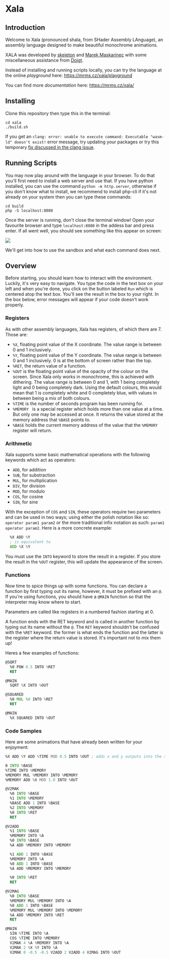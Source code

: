 # Xala
## Introduction
Welcome to Xala (pronounced shala, from SHader Assembly LAnguage), an assembly language designed to make beautiful monochrome animations.

XALA was developed by [skejeton](https://github.com/skejeton) and [Marek Maskarinec](https://github.com/marekmaskarinec) with some miscellaneous assistance from [Doigt](https://github.com/RealDoigt).

Instead of installing and running scripts locally, you can try the language at the online *playground* here: https://mrms.cz/xala/playground

You can find more *documentation* here: https://mrms.cz/xala/

## Installing
Clone this repository then type this in the terminal:
```shell
cd xala
./build.sh
```
If you get an `clang: error: unable to execute command: Executable "wasm-ld" doesn't exist!` error message, try updating your packages or try this temporary [fix discussed in the clang issue](https://github.com/actions/virtual-environments/issues/5366).

## Running Scripts

You may now play around with the language in your browser. To do that you'll first need to install a web server and use that. If you have python installed, you can use the command `python -m http.server`, otherwise if you don't know what to install, we recommend to install php-cli if it's not already on your system then you can type these commands:
```shell
cd build
php -S localhost:8080
```

Once the server is running, don't close the terminal window! Open your favourite browser and type `localhost:8080` in the addess bar and press enter. If all went well, you should see something like this appear on screen:

![](https://i.imgur.com/AQ68y2E.png)

We'll get into how to use the sandbox and what each command does next.

## Overview

Before starting, you should learn how to interact with the environment. Luckily, it's very easy to navigate. You type the code in the text box on your left and when you're done, you click on the button labeled `Run` which is centered atop the text box. You'll see the result in the box to your right. In the box below, error messages will appear if your code doesn't work properly.

### Registers
As with other assembly languages, Xala has registers, of which there are 7. Those are:

* `%X`, floating point value of the X coordinate. The value range is between 0 and 1 inclusively.
* `%Y`, floating point value of the Y coordinate. The value range is between 0 and 1 inclusively. 0 is at the bottom of screen rather than the top.
* `%RET`, the return value of a function.
* `%OUT` is the floating point value of the opacity of the colour on the screen. Since Xala only works in monochrome, this is achieved with dithering. The value range is between 0 and 1, with 1 being completely light and 0 being completely dark. Using the default colours, this would mean that 1 is completely white and 0 completely blue, with values in between being a mix of both colours.
* `%TIME` is the number of seconds program has been running for.
* `%MEMORY ` is a special register which holds more than one value at a time. But only one may be accessed at once. It returns the value stored at the memory address that `%BASE` points to.
* `%BASE` holds the current memory address of the value that the `%MEMORY` register will return.

### Arithmetic
Xala supports some basic mathematical operations with the following keywords which act as operators:

* `ADD`, for addition
* `SUB`, for substraction
* `MUL`, for multiplication
* `DIV`, for division
* `MOD`, for modulo
* `COS`, for cosine
* `SIN`, for sine

With the exception of `COS` and `SIN`, these operators require two parameters and can be used in two ways; using either the polish notation like so: `operator param1 param2` or the more traditional infix notation as such: `param1 operator param2`. Here is a more concrete example:
```asm
  %X ADD %Y
  ; is equivalent to
  ADD %X %Y
```
You must use the `INTO` keyword to store the result in a register. If you store the result in the `%OUT` register, this will update the appearance of the screen.

### Functions
Now time to spice things up with some functions. You can declare a function by first typing out its name, however, it must be prefixed with an `@`. If you're using functions, you should have a `@MAIN` function so that the interpreter may know where to start.

Parameters are called like registers in a numbered fashion starting at 0.

A function ends with the RET keyword and is called in another function by typing out its name without the `@`. The `RET` keyword shouldn't be confused with the `%RET` keyword. the former is what ends the function and the latter is the register where the return value is stored. It's important not to mix them up!

Heres a few examples of functions:
```asm
@SQRT
  %0 POW 0.5 INTO %RET
  RET

@MAIN
  SQRT %X INTO %OUT
```
```asm
@SQUARED
  %0 MUL %0 INTO %RET
  RET

@MAIN
  %X SQUARED INTO %OUT
```

### Code Samples
Here are some animations that have already been written for your enjoyment:
```asm
%X ADD %Y ADD %TIME MOD 0.5 INTO %OUT ; adds x and y outputs into the screen
```
```asm
0 INTO %BASE
%TIME INTO %MEMORY
%MEMORY MUL %MEMORY INTO %MEMORY
%MEMORY ADD %X MOD 1.0 INTO %OUT
```
```asm
@V2MAK
  %0 INTO %BASE
  %1 INTO %MEMORY
  %BASE ADD 1 INTO %BASE
  %2 INTO %MEMORY
  %0 INTO %RET
  RET

@V2ADD
  %1 INTO %BASE
  %MEMORY INTO %A
  %0 INTO %BASE
  %A ADD %MEMORY INTO %MEMORY

  %1 ADD 1 INTO %BASE
  %MEMORY INTO %A
  %0 ADD 1 INTO %BASE
  %A ADD %MEMORY INTO %MEMORY

  %0 INTO %RET
  RET

@V2MAG
  %0 INTO %BASE
  %MEMORY MUL %MEMORY INTO %A
  %0 ADD 1 INTO %BASE
  %MEMORY MUL %MEMORY INTO %MEMORY
  %A ADD %MEMORY INTO %RET
  RET

@MAIN
  SIN %TIME INTO %A
  COS %TIME INTO %MEMORY
  V2MAK 4 %A %MEMORY INTO %A
  V2MAK 2 %X %Y INTO %A
  V2MAK 0 -0.5 -0.5 V2ADD 2 V2ADD 4 V2MAG INTO %OUT
  ```
